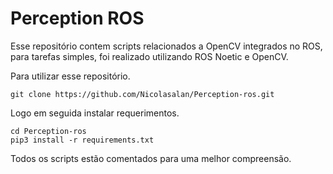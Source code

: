 # Perception ROS
Esse repositório contem scripts relacionados a OpenCV integrados no ROS, para tarefas simples, foi realizado utilizando ROS Noetic e OpenCV.

Para utilizar esse repositório.
```
git clone https://github.com/Nicolasalan/Perception-ros.git 
```
Logo em seguida instalar requerimentos.
```
cd Perception-ros
pip3 install -r requirements.txt
```
Todos os scripts estão comentados para uma melhor compreensão.